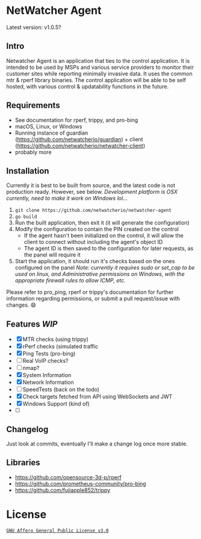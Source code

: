 # NetWatcher Agent

Latest version: v1.0.5?

## Intro

Netwatcher Agent is an application that ties to the control application. It is intended to be used by MSPs and various
service providers to monitor their customer sites while reporting minimally invasive data. It uses the common mtr &
rperf library binaries. The control application will be able to be self hosted, with various control & updatability
functions in the future.

## Requirements

- See documentation for rperf, trippy, and pro-bing
- macOS, Linux, or Windows
- Running instance of guardian (https://github.com/netwatcherio/guardian) +
  client (https://github.com/netwatcherio/netwatcher-client)
- probably more

## Installation

Currently it is best to be built from source, and the latest code is not production ready. However, see below.
*Development platform is OSX currently, need to make it work on Windows lol...*

1. `git clone https://github.com/netwatcherio/netwatcher-agent`
2. `go build`
3. Run the built application, then exit it (it will generate the configuration)
4. Modify the configuration to contain the PIN created on the control
    * If the agent hasn't been initialized on the control, it will allow the client to connect without including the
      agent's object ID
    * The agent ID is then saved to the configuration for later requests, as the panel will require it
5. Start the application, it should run it's checks based on the ones configured on the panel
   *Note: currently it requires sudo or set_cap to be used on linux, and Administrative permissions on Windows, with the
   appropriate firewall rules to allow ICMP, etc.*

Please refer to pro_ping, rperf or trippy's documentation for further information regarding permissions, or submit a
pull request/issue with changes. 😄

## Features *WIP*

* [X]  MTR checks (using trippy)
* [X]  rPerf checks (simulated traffic
* [X]  Ping Tests (pro-bing)
* [ ]  Real VoIP checks?
* [ ]  nmap?
* [X]  System Information
* [X]  Network Information
* [ ]  SpeedTests (back on the todo)
* [X]  Check targets fetched from API using WebSockets and JWT
* [X]  Windows Support (kind of)
* [ ]

## Changelog

Just look at commits, eventually I'll make a change log once more stable.

## Libraries

- https://github.com/opensource-3d-p/rperf
- https://github.com/prometheus-community/pro-bing
- https://github.com/fujiapple852/trippy

# License

[`GNU Affero General Public License v3.0`](https://github.com/netwatcherio/netwatcher-agent/blob/master/LICENSE.md)
